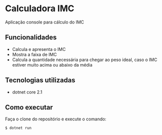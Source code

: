 # Calculadora IMC

Aplicação console para cálculo do IMC

## Funcionalidades

- Calcula e apresenta o IMC
- Mostra a faixa de IMC
- Calcula a quantidade necessária para chegar ao peso ideal, caso o IMC estiver muito acima ou abaixo da média

## Tecnologias utilizadas

- dotnet core 2.1

## Como executar
Faça o clone do repositório e execute o comando:

```
$ dotnet run
```
